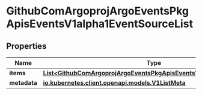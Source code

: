 

# GithubComArgoprojArgoEventsPkgApisEventsV1alpha1EventSourceList


## Properties

Name | Type | Description | Notes
------------ | ------------- | ------------- | -------------
**items** | [**List&lt;GithubComArgoprojArgoEventsPkgApisEventsV1alpha1EventSource&gt;**](GithubComArgoprojArgoEventsPkgApisEventsV1alpha1EventSource.md) |  |  [optional]
**metadata** | [**io.kubernetes.client.openapi.models.V1ListMeta**](io.kubernetes.client.openapi.models.V1ListMeta.md) |  |  [optional]



